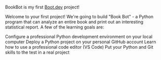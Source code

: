BookBot is my first [Boot.dev](https://www.boot.dev) project!

Welcome to your first project! We're going to build "Book Bot" - a Python program that can analyze an entire book and print out an interesting statistical report. A few of the learning goals are:

Configure a professional Python development environment on your local computer
Deploy a Python project on your personal GitHub account
Learn how to use a professional code editor (VS Code)
Put your Python and Git skills to the test in a real project
